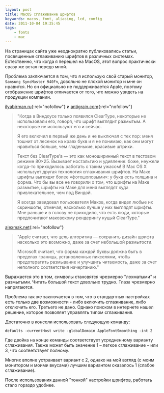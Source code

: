 ```yaml
---
layout: post
title: MacOS сглаживание шрифтов
keywords: macos, font, aliasing, lcd, config
date: 2011-10-04 19:35:45
tags:
    - fonts
    - mac
---
```

На страницах сайта уже неоднократно публиковались статьи, посвященные сглаживанию шрифтов
в различных системах. Естественно, что когда я перешел на MacOS, этот вопрос практически
сразу же встал передо мной.

Проблема заключается в том, что я использую свой старый монитор, `Samsung SyncMaster 940Fn`,
довольно не плохой монитор и мне он нравится. Но он официально не поддерживается Apple,
поэтому отображение шрифтов отличается от того, что можно увидеть на продукции компании.

[ilyabirman.ru](http://ilyabirman.ru/meanwhile/2007/06/13/1/comments/){:rel="nofollow"} и 
[antigrain.com](http://antigrain.com/research/font_rasterization/index.html){:rel="nofollow"}

> "Когда в Виндоусе только появился СlearType, некоторые не использовали его, говоря, что
> шрифт выглядит размытым. А некоторые не используют его и сейчас.
>
>Я его включил в первый же день и не выключал с тех пор: меня тошнит от лесенок на краях
>букв и я не понимаю, как они могут нравиться больше, чем гладенькие, красивые штрихи.
>
>Текст без ClearType’а — это как моноширинный текст в тестовом режиме 80×25. Вызывает
>ностальгию и удивление: боже, неужели когда-то приходилось работать с таким ужасом!  В Mac
>OS X использует другая технология сглаживания шрифтов. На Маке шрифты выглядят более
>«фотошоповыми»: у букв есть толщина и форма. Что бы вы все не говорили о том, что шрифты
>на Маке размытые, шрифты на Маке для меня выглядят куда привлекательнее, чем под Виндой.
>
>Я всегда завидовал пользователя Маков, когда видел любые их скриншоты, отмечая, насколько
>лучше у них выглядят шрифты. Мне раньше и в голову не приходило, что есть люди, которые
>предпочитают маковскому рендерингу куцый ClearType."

[alexmak.net](http://alexmak.net/blog/2007/06/14/сглаживание-шрифтов-и-под-пиксельная/){:rel="nofollow"}

>"Apple считает, что цель алгоритма — сохранить дизайн шрифта насколько это возможно, даже
>за счет небольшой размытости.
>
>Microsoft считает, что форма каждой буквы должна быть в пределах границы, установленных
>пикселями, чтобы предотвратить размывание и улучшить читаемость, даже за счет неполного
>соответствия начертанию."

Выражается это в том, символы становятся чрезмерно "лохматыми" и размытыми. Читать большой
текст довольно трудно. Глаза чрезмерно напрягаются.

Проблема так же заключается в том, что в стандартных настройках есть только две
возможности - либо включить сглаживание, либо отключить его. Третьего не дано. Однако
поиском в интернете нашел решение, которое позволяет управлять типом сглаживания.

Достаточно в консоли использовать следующую команду:

    defaults -currentHost write -globalDomain AppleFontSmoothing -int 2

Где двойка на конце команды соответствует усредненному варианту сглаживания. Также может
быть значение 1 – легкое сглаживание – или 3, что соответствует полному.

Многих вполне устраивает вариант с 2, однако на мой взгляд (с моим монитором и моими
вкусами) лучшим вариантом оказалось 1 (слабое сглаживание).

После использования данной "тонкой" настройки шрифтов, работать стало гораздо удобнее.
